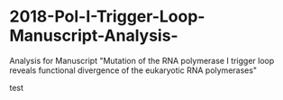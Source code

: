# 2018-Pol-I-Trigger-Loop-Manuscript-Analysis-
Analysis for Manuscript  "Mutation of the RNA polymerase I trigger loop reveals functional divergence of the eukaryotic RNA polymerases"


test 
